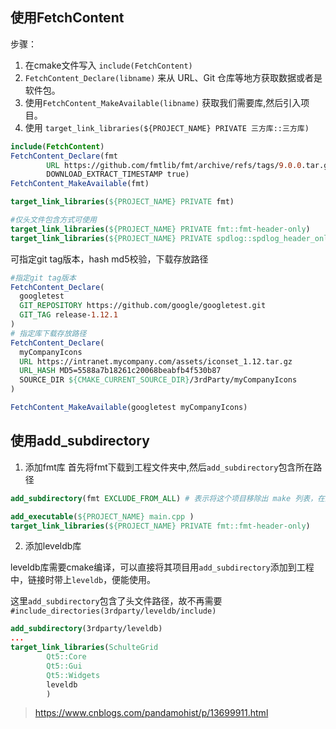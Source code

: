## 使用FetchContent

步骤：
  1. 在cmake文件写入  `include(FetchContent) `
  2.  `FetchContent_Declare(libname)` 来从 URL、Git 仓库等地方获取数据或者是软件包。
 3. 使用`FetchContent_MakeAvailable(libname)` 获取我们需要库,然后引入项目。
 4. 使用 `target_link_libraries(${PROJECT_NAME} PRIVATE 三方库::三方库)`

```cmake
include(FetchContent)  
FetchContent_Declare(fmt  
        URL https://github.com/fmtlib/fmt/archive/refs/tags/9.0.0.tar.gz
        DOWNLOAD_EXTRACT_TIMESTAMP true)  
FetchContent_MakeAvailable(fmt)

target_link_libraries(${PROJECT_NAME} PRIVATE fmt)

#仅头文件包含方式可使用
target_link_libraries(${PROJECT_NAME} PRIVATE fmt::fmt-header-only)
target_link_libraries(${PROJECT_NAME} PRIVATE spdlog::spdlog_header_only)
```
可指定git tag版本，hash md5校验，下载存放路径
```cmake
#指定git tag版本
FetchContent_Declare(
  googletest
  GIT_REPOSITORY https://github.com/google/googletest.git
  GIT_TAG release-1.12.1
)
# 指定库下载存放路径
FetchContent_Declare(
  myCompanyIcons
  URL https://intranet.mycompany.com/assets/iconset_1.12.tar.gz
  URL_HASH MD5=5588a7b18261c20068beabfb4f530b87
  SOURCE_DIR ${CMAKE_CURRENT_SOURCE_DIR}/3rdParty/myCompanyIcons 
)

FetchContent_MakeAvailable(googletest myCompanyIcons)
```

## 使用add_subdirectory
1. 添加fmt库
首先将fmt下载到工程文件夹中,然后`add_subdirectory`包含所在路径
```cmake
add_subdirectory(fmt EXCLUDE_FROM_ALL) # 表示将这个项目移除出 make 列表，在默认编译的时候，不会被编译

add_executable(${PROJECT_NAME} main.cpp )
target_link_libraries(${PROJECT_NAME} PRIVATE fmt::fmt-header-only)
```
2. 添加leveldb库

leveldb库需要cmake编译，可以直接将其项目用`add_subdirectory`添加到工程中，链接时带上`leveldb`，便能使用。

这里`add_subdirectory`包含了头文件路径，故不再需要`#include_directories(3rdparty/leveldb/include)`

```cmake
add_subdirectory(3rdparty/leveldb)
...
target_link_libraries(SchulteGrid
        Qt5::Core
        Qt5::Gui
        Qt5::Widgets
        leveldb
        )
```




> https://www.cnblogs.com/pandamohist/p/13699911.html